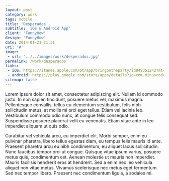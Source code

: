 ```yaml
---
layout: post
category: work
tags: mobile
title: 'Desperados'
subtitle: 'iOS & Android App'
client: 'FunnyHow'
design: 'FunnyHow'
date: 2014-01-21 21:31
uri: '#'
image:
 - url: '../../images/work/desperados.jpg'
permalink: /work/desperados
links:
 - iOS: https://itunes.apple.com/pt/app/bringontheparty/id849351242?mt=8
 - android: https://play.google.com/store/apps/details?id=com.minuscode.desperados.bringontheparty
sitemap: false
---
```


<p>Lorem ipsum dolor sit amet, consectetur adipiscing elit. Nullam id commodo justo. In non sapien tincidunt, posuere metus vel, maximus magna. Pellentesque convallis, tellus eu elementum vestibulum, felis nibh sollicitudin metus, at mollis mi orci eget tellus. Etiam vel lacinia leo. Vestibulum commodo odio nunc, at congue felis consequat sed. Suspendisse posuere placerat velit eu venenatis. Etiam vitae ante in leo imperdiet aliquam ut quis odio.</p>

<p>Curabitur vel vehicula arcu, eu imperdiet elit. Morbi semper, enim eu pulvinar pharetra, libero tellus egestas diam, eu tempus felis mauris id ante. Praesent pharetra arcu eu nibh condimentum, eu aliquet lacus sollicitudin. Nunc faucibus tempor orci ut congue. Quisque vitae ipsum varius, posuere metus quis, condimentum est. Aenean molestie ut mauris non imperdiet. Mauris facilisis hendrerit eros at hendrerit. Sed a enim nec leo vehicula aliquet non vitae metus. Vivamus scelerisque nec metus eget fermentum. Sed nec tempor libero. Praesent nec condimentum ligula, a sodales mi.</p>

